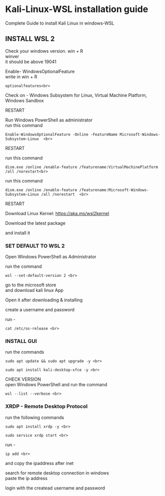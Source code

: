 # Kali-Linux-WSL installation guide
Complete Guide to install Kali Linux in windows-WSL

<h2>INSTALL WSL 2</h2>

Check your windows version.
win + R <br>
winver <br>
it should be above 19041 <br>

Enable- WindowsOptionalFeature <br>
write in win + R<br>
```
optionalfeatures<br>
```
Check on - Windows Subsystem for Linux, Virtual Machine Platform, Windows Sandbox  <br>

RESTART <br>

Run Windows PowerShell as administrator <br>
run this command<br>
```
Enable-WindowsOptionalFeature -Online -FeatureName Microsoft-Windows-Subsystem-Linux  <br>
```

RESTART <br>

run this command<br>
```
dism.exe /online /enable-feature /featurename:VirtualMachinePlatform /all /norestart<br>
```
run this command<br>
```
dism.exe /online /enable-feature /featurename:Microsoft-Windows-Subsystem-Linux /all /norestart  <br>
```
RESTART <br>

Download Linux Kernel: https://aka.ms/wsl2kernel <br>

Download the latest package <br>

and install it <br>

<h3>SET DEFAULT TO WSL 2</h3>

Open Windows PowerShell as Administrator<br>

run the command <br>
```
wsl --set-default-version 2 <br>
```

go to the microsoft store <br>
and download kali linux App <br>

Open it after downloading & installing <br>

create a username and password <br>

run - 
```
cat /etc/os-release <br>
```
<h3>INSTALL GUI</h3>
  
run the commands<br>
```  
sudo apt update && sudo apt upgrade -y <br>
```
```
sudo apt install kali-desktop-xfce -y <br>
```
CHECK VERSION <br>
open Windows PowerShell and run the command <br>
```
wsl --list --verbose <br>
```
<h3>XRDP - Remote Desktop Protocol</h3>

run the following commands <br>
```
sudo apt install xrdp -y <br>
```
```
sudo service xrdp start <br>
```
run - 
```
ip add <br>
```
and copy the ipaddress after inet <br>

search for remote desktop connection in windows <br>
paste the ip address <br>

login with the createad username and password
